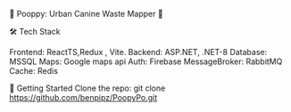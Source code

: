 🐾 Pooppy: Urban Canine Waste Mapper 💩

🛠️ Tech Stack

Frontend: ReactTS,Redux , Vite.
Backend: ASP.NET, .NET-8
Database: MSSQL
Maps: Google maps api
Auth: Firebase
MessageBroker: RabbitMQ
Cache: Redis

🚀 Getting Started
Clone the repo: git clone https://github.com/benpipz/PoopyPo.git
